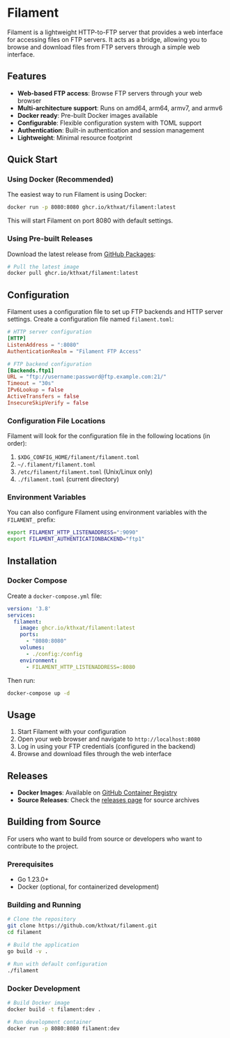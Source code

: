 # Filament

Filament is a lightweight HTTP-to-FTP server that provides a web interface for accessing files on FTP servers. It acts as a bridge, allowing you to browse and download files from FTP servers through a simple web interface.

## Features

- **Web-based FTP access**: Browse FTP servers through your web browser
- **Multi-architecture support**: Runs on amd64, arm64, armv7, and armv6
- **Docker ready**: Pre-built Docker images available
- **Configurable**: Flexible configuration system with TOML support
- **Authentication**: Built-in authentication and session management
- **Lightweight**: Minimal resource footprint

## Quick Start

### Using Docker (Recommended)

The easiest way to run Filament is using Docker:

```bash
docker run -p 8080:8080 ghcr.io/kthxat/filament:latest
```

This will start Filament on port 8080 with default settings.

### Using Pre-built Releases

Download the latest release from [GitHub Packages](https://github.com/kthxat/filament/pkgs/container/filament):

```bash
# Pull the latest image
docker pull ghcr.io/kthxat/filament:latest
```

## Configuration

Filament uses a configuration file to set up FTP backends and HTTP server settings. Create a configuration file named `filament.toml`:

```toml
# HTTP server configuration
[HTTP]
ListenAddress = ":8080"
AuthenticationRealm = "Filament FTP Access"

# FTP backend configuration
[Backends.ftp1]
URL = "ftp://username:password@ftp.example.com:21/"
Timeout = "30s"
IPv6Lookup = false
ActiveTransfers = false
InsecureSkipVerify = false
```

### Configuration File Locations

Filament will look for the configuration file in the following locations (in order):

1. `$XDG_CONFIG_HOME/filament/filament.toml`
2. `~/.filament/filament.toml`
3. `/etc/filament/filament.toml` (Unix/Linux only)
4. `./filament.toml` (current directory)

### Environment Variables

You can also configure Filament using environment variables with the `FILAMENT_` prefix:

```bash
export FILAMENT_HTTP_LISTENADDRESS=":9090"
export FILAMENT_AUTHENTICATIONBACKEND="ftp1"
```

## Installation

### Docker Compose

Create a `docker-compose.yml` file:

```yaml
version: '3.8'
services:
  filament:
    image: ghcr.io/kthxat/filament:latest
    ports:
      - "8080:8080"
    volumes:
      - ./config:/config
    environment:
      - FILAMENT_HTTP_LISTENADDRESS=:8080
```

Then run:

```bash
docker-compose up -d
```

## Usage

1. Start Filament with your configuration
2. Open your web browser and navigate to `http://localhost:8080`
3. Log in using your FTP credentials (configured in the backend)
4. Browse and download files through the web interface

## Releases

- **Docker Images**: Available on [GitHub Container Registry](https://github.com/kthxat/filament/pkgs/container/filament)
- **Source Releases**: Check the [releases page](https://github.com/kthxat/filament/releases) for source archives

## Building from Source

For users who want to build from source or developers who want to contribute to the project.

### Prerequisites

- Go 1.23.0+
- Docker (optional, for containerized development)

### Building and Running

```bash
# Clone the repository
git clone https://github.com/kthxat/filament.git
cd filament

# Build the application
go build -v .

# Run with default configuration
./filament
```

### Docker Development

```bash
# Build Docker image
docker build -t filament:dev .

# Run development container
docker run -p 8080:8080 filament:dev
```
